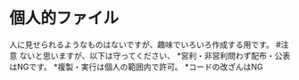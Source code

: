 # 個人的ファイル
人に見せられるようなものはないですが、趣味でいろいろ作成する用です。
#注意
ないと思いますが、以下は守ってください、
*営利・非営利問わず配布・公表はNGです。
*複製・実行は個人の範囲内で許可。
*コードの改ざんはNG
